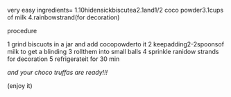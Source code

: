 very easy
ingredients= 1.10hidensickbiscutea2.1and1/2 coco powder3.1cups of milk 4.rainbowstrand(for decoration)

procedure

1 grind biscuots in a jar and add cocopowderto it 2 keepadding2-2spoonsof milk to get a blinding 3 rollthem into small balls
4 sprinkle ranidow strands for decoration 5 refrigerateit for 30 min

*and your choco truffas are ready!!!*

(enjoy it)
